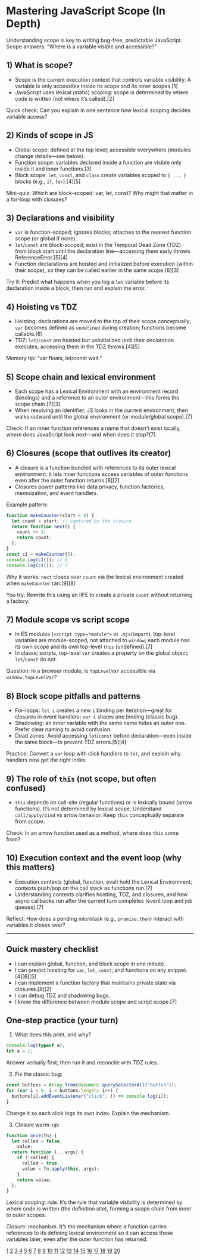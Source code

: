 
# Mastering JavaScript Scope (In Depth)

Understanding scope is key to writing bug-free, predictable JavaScript. Scope answers: “Where is a variable visible and accessible?”

## 1) What is scope?

- Scope is the current execution context that controls variable visibility. A variable is only accessible inside its scope and its inner scopes.[1]
- JavaScript uses lexical (static) scoping: scope is determined by where code is written (not where it’s called).[2]

Quick check: Can you explain in one sentence how lexical scoping decides variable access?

## 2) Kinds of scope in JS

- Global scope: defined at the top level; accessible everywhere (modules change details—see below).
- Function scope: variables declared inside a function are visible only inside it and inner functions.[3]
- Block scope: `let`, `const`, and `class` create variables scoped to `{ ... }` blocks (e.g., `if`, `for`).[4][5]

Mini-quiz: Which are block-scoped: var, let, const? Why might that matter in a for-loop with closures?

## 3) Declarations and visibility

- `var` is function-scoped; ignores blocks; attaches to the nearest function scope (or global if none).
- `let`/`const` are block-scoped; exist in the Temporal Dead Zone (TDZ) from block start until the declaration line—accessing them early throws ReferenceError.[5][4]
- Function declarations are hoisted and initialized before execution (within their scope), so they can be called earlier in the same scope.[6][3]

Try it: Predict what happens when you log a `let` variable before its declaration inside a block, then run and explain the error.

## 4) Hoisting vs TDZ

- Hoisting: declarations are moved to the top of their scope conceptually; `var` becomes defined as `undefined` during creation; functions become callable.[6]
- TDZ: `let`/`const` are hoisted but uninitialized until their declaration executes; accessing them in the TDZ throws.[4][5]

Memory tip: “var floats, let/const wait.”

## 5) Scope chain and lexical environment

- Each scope has a Lexical Environment with an environment record (bindings) and a reference to an outer environment—this forms the scope chain.[7][3]
- When resolving an identifier, JS looks in the current environment, then walks outward until the global environment (or module/global scope).[7]

Check: If an inner function references a name that doesn’t exist locally, where does JavaScript look next—and when does it stop?[7]

## 6) Closures (scope that outlives its creator)

- A closure is a function bundled with references to its outer lexical environment; it lets inner functions access variables of outer functions even after the outer function returns.[8][2]
- Closures power patterns like data privacy, function factories, memoization, and event handlers.

Example pattern:

```js
function makeCounter(start = 0) {
  let count = start; // captured by the closure
  return function next() {
    count += 1;
    return count;
  };
}
const c1 = makeCounter(5);
console.log(c1()); // 6
console.log(c1()); // 7
```

Why it works: `next` closes over `count` via the lexical environment created when `makeCounter` ran.[9][8]

You try: Rewrite this using an IIFE to create a private `count` without returning a factory.

## 7) Module scope vs script scope

- In ES modules (`<script type="module">` or `.mjs`/`import`), top-level variables are module-scoped, not attached to `window`; each module has its own scope and its own top-level `this` (undefined).[7]
- In classic scripts, top-level `var` creates a property on the global object; `let`/`const` do not.

Question: In a browser module, is `topLevelVar` accessible via `window.topLevelVar`?

## 8) Block scope pitfalls and patterns

- For-loops: `let i` creates a new `i` binding per iteration—great for closures in event handlers; `var i` shares one binding (classic bug).
- Shadowing: an inner variable with the same name hides an outer one. Prefer clear naming to avoid confusion.
- Dead zones: Avoid accessing `let`/`const` before declaration—even inside the same block—to prevent TDZ errors.[5][4]

Practice: Convert a `var` loop with click handlers to `let`, and explain why handlers now get the right index.

## 9) The role of `this` (not scope, but often confused)

- `this` depends on call-site (regular functions) or is lexically bound (arrow functions). It’s not determined by lexical scope. Understand `call/apply/bind` vs arrow behavior. Keep `this` conceptually separate from scope.

Check: In an arrow function used as a method, where does `this` come from?

## 10) Execution context and the event loop (why this matters)

- Execution contexts (global, function, eval) hold the Lexical Environment; contexts push/pop on the call stack as functions run.[7]
- Understanding contexts clarifies hoisting, TDZ, and closures, and how async callbacks run after the current turn completes (event loop and job queues).[7]

Reflect: How does a pending microtask (e.g., `promise.then`) interact with variables it closes over?

---

## Quick mastery checklist

- I can explain global, function, and block scope in one minute.
- I can predict hoisting for `var`, `let`, `const`, and functions on any snippet.[4][6][5]
- I can implement a function factory that maintains private state via closures.[8][2]
- I can debug TDZ and shadowing bugs.
- I know the difference between module scope and script scope.[7]

## One-step practice (your turn)

1. What does this print, and why?

```js
console.log(typeof a);
let a = 1;
```

Answer verbally first; then run it and reconcile with TDZ rules.

2. Fix the classic bug:

```js
const buttons = Array.from(document.querySelectorAll("button"));
for (var i = 0; i < buttons.length; i++) {
  buttons[i].addEventListener("click", () => console.log(i));
}
```

Change it so each click logs its own index. Explain the mechanism.

3. Closure warm-up:

```js
function once(fn) {
  let called = false,
    value;
  return function (...args) {
    if (!called) {
      called = true;
      value = fn.apply(this, args);
    }
    return value;
  };
}

```

Lexical scoping: rule. It’s the rule that variable visibility is determined by where code is written (the definition site), forming a scope chain from inner to outer scopes.

Closure: mechanism. It’s the mechanism where a function carries references to its defining lexical environment so it can access those variables later, even after the outer function has returned.

[1](https://developer.mozilla.org/en-US/docs/Glossary/Scope)
[2](https://developer.mozilla.org/en-US/docs/Glossary/Closure)
[3](https://developer.mozilla.org/en-US/docs/Web/JavaScript/Guide/Functions)
[4](https://developer.mozilla.org/en-US/docs/Web/JavaScript/Reference/Statements/let)
[5](https://developer.mozilla.org/en-US/docs/Web/JavaScript/Reference/Statements/const)
[6](https://developer.mozilla.org/en-US/docs/Glossary/Hoisting)
[7](https://developer.mozilla.org/en-US/docs/Web/JavaScript/Reference/Execution_model)
[8](https://developer.mozilla.org/en-US/docs/Web/JavaScript/Guide/Closures)
[9](https://javascript.info/closure)
[10](https://www.greatfrontend.com/questions/quiz/what-is-a-closure-and-how-why-would-you-use-one)
[11](https://www.w3schools.com/js/js_function_closures.asp)
[12](https://stackoverflow.com/questions/9384758/what-is-the-execution-context-in-javascript-exactly)
[13](https://dev.to/ayako_yk/understanding-closures-and-lexical-environment-in-javascript-1ino)
[14](https://dasha.ai/blog/javascript-scope-and-scope-chain)
[15](https://www.freecodecamp.org/news/what-is-the-temporal-dead-zone/)
[16](https://verpex.com/blog/website-tips/understanding-javascript-closures-a-practical-approach)
[17](https://hackernoon.com/learn-javascript-fundamentals-scope-context-execution-context-uw1i330ai)
[18](https://www.guvi.in/blog/the-beginners-guide-to-javascript-closures/)
[19](https://www.explainthis.io/en/swe/what-is-scope-and-scope-chain)
[20](https://www.w3schools.com/js/js_hoisting.asp)